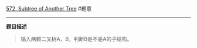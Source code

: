 [572. Subtree of Another Tree](https://leetcode.com/problems/subtree-of-another-tree/submissions/)
#题意

-------

**题目描述**


>输入两颗二叉树A，B，判断B是不是A的子结构。

